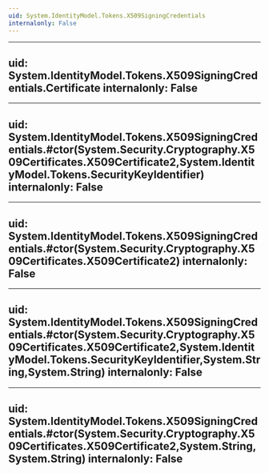 ```yaml
---
uid: System.IdentityModel.Tokens.X509SigningCredentials
internalonly: False
---
```


---
uid: System.IdentityModel.Tokens.X509SigningCredentials.Certificate
internalonly: False
---

---
uid: System.IdentityModel.Tokens.X509SigningCredentials.#ctor(System.Security.Cryptography.X509Certificates.X509Certificate2,System.IdentityModel.Tokens.SecurityKeyIdentifier)
internalonly: False
---

---
uid: System.IdentityModel.Tokens.X509SigningCredentials.#ctor(System.Security.Cryptography.X509Certificates.X509Certificate2)
internalonly: False
---

---
uid: System.IdentityModel.Tokens.X509SigningCredentials.#ctor(System.Security.Cryptography.X509Certificates.X509Certificate2,System.IdentityModel.Tokens.SecurityKeyIdentifier,System.String,System.String)
internalonly: False
---

---
uid: System.IdentityModel.Tokens.X509SigningCredentials.#ctor(System.Security.Cryptography.X509Certificates.X509Certificate2,System.String,System.String)
internalonly: False
---
